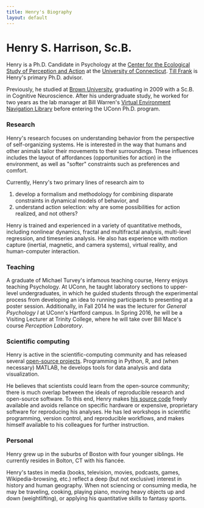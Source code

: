 ```yaml
---
title: Henry's Biography
layout: default
---
```


# Henry S. Harrison, Sc.B.

Henry is a Ph.D. Candidate in Psychology at the [Center for the Ecological Study of Perception and Action](http://ione.psy.uconn.edu/) at the [University of Connecticut](http://www.psychology.uconn.edu/).
[Till Frank](http://homepages.uconn.edu/~tif07001/index.html) is Henry's primary Ph.D. advisor.

Previously, he studied at [Brown University](http://www.brown.edu/Departments/CLPS/), graduating in 2009 with a Sc.B. in Cognitive Neuroscience.
After his undergraduate study, he worked for two years as the lab manager at Bill Warren's [Virtual Environment Navigation Library](http://www.cog.brown.edu/research/ven_lab/) before entering the UConn Ph.D. program.

### Research
Henry's research focuses on understanding behavior from the perspective of self-organizing systems.
He is interested in the way that humans and other animals tailor their movements to their surroundings.
These influences includes the layout of affordances (opportunities for action) in the environment, as well as "softer" constraints such as preferences and comfort.

Currently, Henry's two primary lines of research aim to

1. develop a formalism and methodology for combining disparate constraints in dynamical models of behavior, and
2. understand action selection: why are some possibilities for action realized, and not others?

Henry is trained and experienced in a variety of quantitative methods, including nonlinear dynamics, fractal and multifractal analysis, multi-level regression, and timeseries analysis.
He also has experience with motion capture (inertial, magnetic, and camera systems), virtual reality, and human-computer interaction.

### Teaching
A graduate of Michael Turvey's infamous teaching course, Henry enjoys teaching Psychology.
At UConn, he taught laboratory sections to upper-level undergraduates, in which he guided students through the experimental process from developing an idea to running participants to presenting at a poster session.
Additionally, in Fall 2014 he was the lecturer for *General Psychology I* at UConn's Hartford campus.
In Spring 2016, he will be a Visiting Lecturer at Trinity College, where he will take over Bill Mace's course *Perception Laboratory*.

### Scientific computing
Henry is active in the scientific-computing community and has released several [open-source projects](open-source).
Programming in Python, R, and (when necessary) MATLAB, he develops tools for data analysis and data visualization.

He believes that scientists could learn from the open-source community; there is much overlap between the ideals of reproducible research and open-source software.
To this end, Henry makes [his source code](https://github.com/hsharrison) freely available and avoids reliance on specific hardware or expensive, proprietary software for reproducing his analyses.
He has led workshops in scientific programming, version control, and reproducible workflows, and makes himself available to his colleagues for further instruction.

### Personal
Henry grew up in the suburbs of Boston with four younger siblings.
He currently resides in Bolton, CT with his fiancée.

Henry's tastes in media (books, television, movies, podcasts, games, Wikipedia-browsing, etc.) reflect a deep (but not exclusive) interest in history and human geography.
When not sciencing or consuming media, he may be traveling, cooking, playing piano, moving heavy objects up and down (weightlifting), or applying his quantitative skills to fantasy sports.
